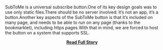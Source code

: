 <p>SubToMe is a universal subscribe button.One of its key design goals was to use only static files.There should be no server involved: it’s not an app, it’s a button.Another key aspects of the SubToMe button is that it’s included on many page, and needs to be able to run on any page (thanks to the bookmarklet), including https pages.With that in mind, we are forced to host the button on a system that supports SSL.</p>
<center><p><a href="http://blog.superfeedr.com/asset-hosting-ssl-domain/" style='padding:25px; font-sze:18px; font-weight: bold;'>Read Full Story</a></p></center>
